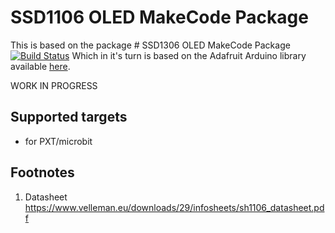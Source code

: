 # SSD1106 OLED MakeCode Package

This is based on the package # SSD1306 OLED MakeCode Package [![Build Status](https://travis-ci.org/Tinkertanker/pxt-oled-ssd1306.svg?branch=master)](https://travis-ci.org/Tinkertanker/pxt-oled-ssd1306)
Which in it's turn is based on the Adafruit Arduino library available [here](https://github.com/adafruit/Adafruit_SSD1306).

WORK IN PROGRESS


## Supported targets

* for PXT/microbit

## Footnotes

1.  Datasheet https://www.velleman.eu/downloads/29/infosheets/sh1106_datasheet.pdf
